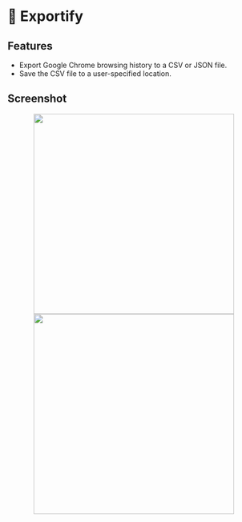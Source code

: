 # 📂 Exportify

## Features

- Export Google Chrome browsing history to a CSV or JSON file.
- Save the CSV file to a user-specified location.

## Screenshot

<p float="center" align="center">
<a target="_blank"><img src="https://github.com/VicBrnd/Image_Brnd/blob/master/Exportify/ef-home.png?raw=true" width="400"></a>
<a target="_blank"><img src="https://github.com/VicBrnd/Image_Brnd/blob/master/Exportify/ef-export.png?raw=true" width="400"></a>
</p>
